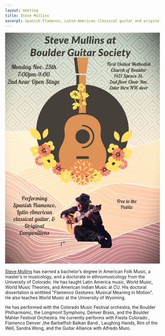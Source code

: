 ```yaml
---
layout: meeting
title: Steve Mullins
excerpt: Spanish Flamenco, Latin-American classical guitar and original compositions
---
```

![Steve Mullins](/pics/20241125-SteveMullins.jpg)

[Steve Mullins](https://stevemullinsmusic.com/) has earned a bachelor’s degree in American Folk Music, a master’s in musicology, and a doctorate in ethnomusicology from the University of Colorado.   He has taught Latin America music, World Music, World Music Theories, and American Indian Music at CU.  His doctoral dissertation is entitiled "Flamenco Gestures: Musical Meaning in Motion". He also teaches World Music at the University of Wyoming.

He has performed with the Colorado Music Festival orchestra, the Boulder Philharmonic, the Longmont Symphony, Denver Brass, and the Boulder Mahler Festival Orchestra.  He currently performs with Fiesta Colorado , Flamenco Denver ,the Barbelfish Balkan Band , Laughing Hands, Rim of the Well,  Sandra Wong, and the Guitar Alliance with Alfredo Muro.
